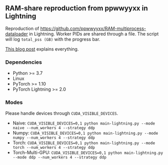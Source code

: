 
## RAM-share reproduction from ppwwyyxx in Lightning

Reproduction of https://github.com/ppwwyyxx/RAM-multiprocess-dataloader in Lightning.
Worker PIDs are shared through a file.
The script will log `total_pss (GB)` with the progress bar.

[This blog post](https://ppwwyyxx.com/blog/2022/Demystify-RAM-Usage-in-Multiprocess-DataLoader/)
explains everything.

### Dependencies
* Python >= 3.7
* Linux
* PyTorch >= 1.10
* PyTorch Lightning >= 2.0


### Modes
Please handle devices through `CUDA_VISIBLE_DEVICES`.
* Naive: `CUDA_VISIBLE_DEVICES=0,1 python main-lightning.py --mode naive --num_workers 4 --strategy ddp`
* Numpy: `CUDA_VISIBLE_DEVICES=0,1 python main-lightning.py --mode numpy --num_workers 4 --strategy ddp`
* Torch: `CUDA_VISIBLE_DEVICES=0,1 python main-lightning.py --mode torch --num_workers 4 --strategy ddp`
* Torch-Multi-GPU: `CUDA_VISIBLE_DEVICES=0,1 python main-lightning.py --mode ddp --num_workers 4 --strategy ddp`